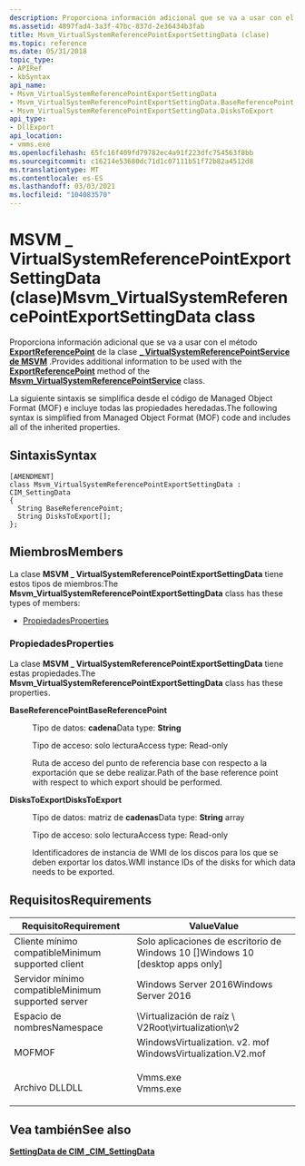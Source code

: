```yaml
---
description: Proporciona información adicional que se va a usar con el método ExportReferencePoint de la \_ clase VirtualSystemReferencePointService de MSVM.
ms.assetid: 4897fad4-3a3f-47bc-837d-2e36434b3fab
title: Msvm_VirtualSystemReferencePointExportSettingData (clase)
ms.topic: reference
ms.date: 05/31/2018
topic_type:
- APIRef
- kbSyntax
api_name:
- Msvm_VirtualSystemReferencePointExportSettingData
- Msvm_VirtualSystemReferencePointExportSettingData.BaseReferencePoint
- Msvm_VirtualSystemReferencePointExportSettingData.DisksToExport
api_type:
- DllExport
api_location:
- vmms.exe
ms.openlocfilehash: 65fc16f409fd79782ec4a91f223dfc754563f8bb
ms.sourcegitcommit: c16214e53680dc71d1c07111b51f72b82a4512d8
ms.translationtype: MT
ms.contentlocale: es-ES
ms.lasthandoff: 03/03/2021
ms.locfileid: "104083570"
---
```

# <a name="msvm_virtualsystemreferencepointexportsettingdata-class"></a><span data-ttu-id="4e7ab-103">MSVM \_ VirtualSystemReferencePointExportSettingData (clase)</span><span class="sxs-lookup"><span data-stu-id="4e7ab-103">Msvm\_VirtualSystemReferencePointExportSettingData class</span></span>

<span data-ttu-id="4e7ab-104">Proporciona información adicional que se va a usar con el método [**ExportReferencePoint**](msvm-virtualsystemreferencepointservice-exportreferencepoint.md) de la clase [**\_ VirtualSystemReferencePointService de MSVM**](msvm-virtualsystemreferencepointservice.md) .</span><span class="sxs-lookup"><span data-stu-id="4e7ab-104">Provides additional information to be used with the [**ExportReferencePoint**](msvm-virtualsystemreferencepointservice-exportreferencepoint.md) method of the [**Msvm\_VirtualSystemReferencePointService**](msvm-virtualsystemreferencepointservice.md) class.</span></span>

<span data-ttu-id="4e7ab-105">La siguiente sintaxis se simplifica desde el código de Managed Object Format (MOF) e incluye todas las propiedades heredadas.</span><span class="sxs-lookup"><span data-stu-id="4e7ab-105">The following syntax is simplified from Managed Object Format (MOF) code and includes all of the inherited properties.</span></span>

## <a name="syntax"></a><span data-ttu-id="4e7ab-106">Sintaxis</span><span class="sxs-lookup"><span data-stu-id="4e7ab-106">Syntax</span></span>

``` syntax
[AMENDMENT]
class Msvm_VirtualSystemReferencePointExportSettingData : CIM_SettingData
{
  String BaseReferencePoint;
  String DisksToExport[];
};
```

## <a name="members"></a><span data-ttu-id="4e7ab-107">Miembros</span><span class="sxs-lookup"><span data-stu-id="4e7ab-107">Members</span></span>

<span data-ttu-id="4e7ab-108">La clase **MSVM \_ VirtualSystemReferencePointExportSettingData** tiene estos tipos de miembros:</span><span class="sxs-lookup"><span data-stu-id="4e7ab-108">The **Msvm\_VirtualSystemReferencePointExportSettingData** class has these types of members:</span></span>

-   [<span data-ttu-id="4e7ab-109">Propiedades</span><span class="sxs-lookup"><span data-stu-id="4e7ab-109">Properties</span></span>](#properties)

### <a name="properties"></a><span data-ttu-id="4e7ab-110">Propiedades</span><span class="sxs-lookup"><span data-stu-id="4e7ab-110">Properties</span></span>

<span data-ttu-id="4e7ab-111">La clase **MSVM \_ VirtualSystemReferencePointExportSettingData** tiene estas propiedades.</span><span class="sxs-lookup"><span data-stu-id="4e7ab-111">The **Msvm\_VirtualSystemReferencePointExportSettingData** class has these properties.</span></span>

<dl> <dt>

<span data-ttu-id="4e7ab-112">**BaseReferencePoint**</span><span class="sxs-lookup"><span data-stu-id="4e7ab-112">**BaseReferencePoint**</span></span>
</dt> <dd> <dl> <dt>

<span data-ttu-id="4e7ab-113">Tipo de datos: **cadena**</span><span class="sxs-lookup"><span data-stu-id="4e7ab-113">Data type: **String**</span></span>
</dt> <dt>

<span data-ttu-id="4e7ab-114">Tipo de acceso: solo lectura</span><span class="sxs-lookup"><span data-stu-id="4e7ab-114">Access type: Read-only</span></span>
</dt> </dl>

<span data-ttu-id="4e7ab-115">Ruta de acceso del punto de referencia base con respecto a la exportación que se debe realizar.</span><span class="sxs-lookup"><span data-stu-id="4e7ab-115">Path of the base reference point with respect to which export should be performed.</span></span>

</dd> <dt>

<span data-ttu-id="4e7ab-116">**DisksToExport**</span><span class="sxs-lookup"><span data-stu-id="4e7ab-116">**DisksToExport**</span></span>
</dt> <dd> <dl> <dt>

<span data-ttu-id="4e7ab-117">Tipo de datos: matriz de **cadenas**</span><span class="sxs-lookup"><span data-stu-id="4e7ab-117">Data type: **String** array</span></span>
</dt> <dt>

<span data-ttu-id="4e7ab-118">Tipo de acceso: solo lectura</span><span class="sxs-lookup"><span data-stu-id="4e7ab-118">Access type: Read-only</span></span>
</dt> </dl>

<span data-ttu-id="4e7ab-119">Identificadores de instancia de WMI de los discos para los que se deben exportar los datos.</span><span class="sxs-lookup"><span data-stu-id="4e7ab-119">WMI instance IDs of the disks for which data needs to be exported.</span></span>

</dd> </dl>

## <a name="requirements"></a><span data-ttu-id="4e7ab-120">Requisitos</span><span class="sxs-lookup"><span data-stu-id="4e7ab-120">Requirements</span></span>



| <span data-ttu-id="4e7ab-121">Requisito</span><span class="sxs-lookup"><span data-stu-id="4e7ab-121">Requirement</span></span> | <span data-ttu-id="4e7ab-122">Value</span><span class="sxs-lookup"><span data-stu-id="4e7ab-122">Value</span></span> |
|-------------------------------------|---------------------------------------------------------------------------------------------------------|
| <span data-ttu-id="4e7ab-123">Cliente mínimo compatible</span><span class="sxs-lookup"><span data-stu-id="4e7ab-123">Minimum supported client</span></span><br/> | <span data-ttu-id="4e7ab-124">Solo aplicaciones de escritorio de Windows 10 \[\]</span><span class="sxs-lookup"><span data-stu-id="4e7ab-124">Windows 10 \[desktop apps only\]</span></span><br/>                                                             |
| <span data-ttu-id="4e7ab-125">Servidor mínimo compatible</span><span class="sxs-lookup"><span data-stu-id="4e7ab-125">Minimum supported server</span></span><br/> | <span data-ttu-id="4e7ab-126">Windows Server 2016</span><span class="sxs-lookup"><span data-stu-id="4e7ab-126">Windows Server 2016</span></span><br/>                                                                          |
| <span data-ttu-id="4e7ab-127">Espacio de nombres</span><span class="sxs-lookup"><span data-stu-id="4e7ab-127">Namespace</span></span><br/>                | <span data-ttu-id="4e7ab-128">\\Virtualización de raíz \\ V2</span><span class="sxs-lookup"><span data-stu-id="4e7ab-128">Root\\virtualization\\v2</span></span><br/>                                                                     |
| <span data-ttu-id="4e7ab-129">MOF</span><span class="sxs-lookup"><span data-stu-id="4e7ab-129">MOF</span></span><br/>                      | <dl> <span data-ttu-id="4e7ab-130"><dt>WindowsVirtualization. v2. mof</dt></span><span class="sxs-lookup"><span data-stu-id="4e7ab-130"><dt>WindowsVirtualization.V2.mof</dt></span></span> </dl> |
| <span data-ttu-id="4e7ab-131">Archivo DLL</span><span class="sxs-lookup"><span data-stu-id="4e7ab-131">DLL</span></span><br/>                      | <dl> <span data-ttu-id="4e7ab-132"><dt>Vmms.exe</dt></span><span class="sxs-lookup"><span data-stu-id="4e7ab-132"><dt>Vmms.exe</dt></span></span> </dl>                     |



## <a name="see-also"></a><span data-ttu-id="4e7ab-133">Vea también</span><span class="sxs-lookup"><span data-stu-id="4e7ab-133">See also</span></span>

<dl> <dt>

[<span data-ttu-id="4e7ab-134">**SettingData de CIM \_**</span><span class="sxs-lookup"><span data-stu-id="4e7ab-134">**CIM\_SettingData**</span></span>](cim-settingdata.md)
</dt> </dl>

 

 




